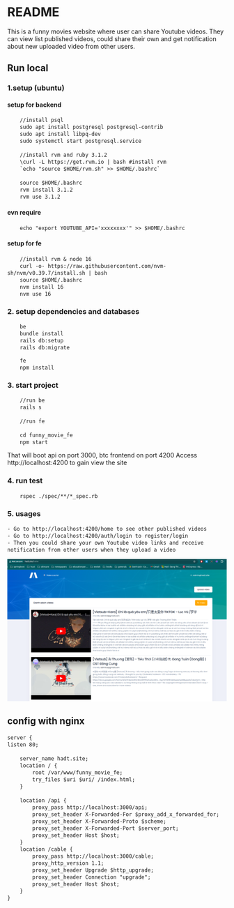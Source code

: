 # README

This is a funny movies website where user can share Youtube videos. They can view list published videos, could share their own 
and get notification about new uploaded video from other users.


## Run local

### 1.setup (ubuntu)

#### setup for backend

```
    //install psql
    sudo apt install postgresql postgresql-contrib
    sudo apt install libpq-dev
    sudo systemctl start postgresql.service
    
    //install rvm and ruby 3.1.2
    \curl -L https://get.rvm.io | bash #install rvm
    `echo "source $HOME/rvm.sh" >> $HOME/.bashrc`
   
    source $HOME/.bashrc
    rvm install 3.1.2
    rvm use 3.1.2
```

#### evn require

```
    echo "export YOUTUBE_API='xxxxxxxx'" >> $HOME/.bashrc

```

#### setup for fe

```
    //install rvm & node 16
    curl -o- https://raw.githubusercontent.com/nvm-sh/nvm/v0.39.7/install.sh | bash
    source $HOME/.bashrc
    nvm install 16
    nvm use 16
```

### 2. setup dependencies and databases

```
    be 
    bundle install
    rails db:setup
    rails db:migrate
```

```
    fe
    npm install
```

### 3. start project

```
    //run be
    rails s

    //run fe
    
    cd funny_movie_fe 
    npm start
```

That will boot api on port 3000, btc frontend on port 4200
Access http://localhost:4200 to gain view the site

### 4. run test

```
    rspec ./spec/**/*_spec.rb
```

### 5. usages

    - Go to http://localhost:4200/home to see other published videos
    - Go to http://localhost:4200/auth/login to register/login 
    - Then you could share your own Youtube video links and receive notification from other users when they upload a video

[![video demo](./assets/funny_movies_thumnail.png)](./assets/funny_movies_demo.webm)


## config with nginx 
```
server {
listen 80;

    server_name hadt.site;
    location / {
        root /var/www/funny_movie_fe;
        try_files $uri $uri/ /index.html;
    }

    location /api {
        proxy_pass http://localhost:3000/api;
        proxy_set_header X-Forwarded-For $proxy_add_x_forwarded_for;
        proxy_set_header X-Forwarded-Proto $scheme;
        proxy_set_header X-Forwarded-Port $server_port;
        proxy_set_header Host $host;
    }
    location /cable {
        proxy_pass http://localhost:3000/cable;
        proxy_http_version 1.1;
        proxy_set_header Upgrade $http_upgrade;
        proxy_set_header Connection "upgrade";
        proxy_set_header Host $host;
    }
}
```



